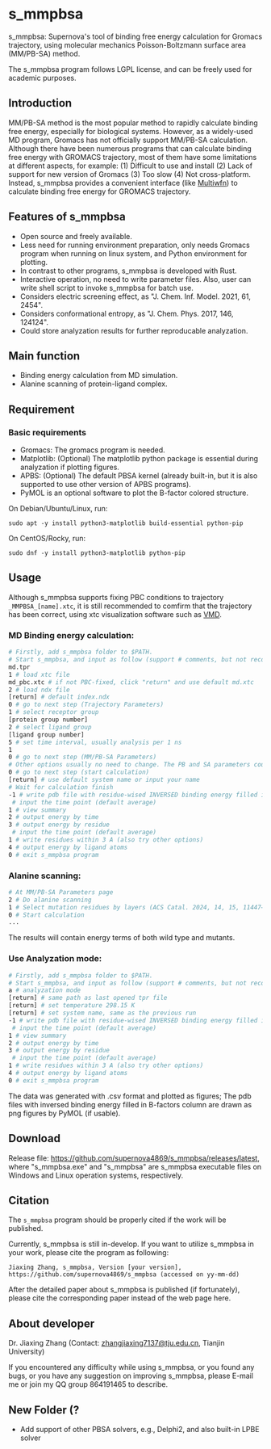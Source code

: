 # s_mmpbsa
s_mmpbsa: Supernova's tool of binding free energy calculation for Gromacs trajectory, using molecular mechanics Poisson-Boltzmann surface area (MM/PB-SA) method.

The s_mmpbsa program follows LGPL license, and can be freely used for academic purposes.

## Introduction
MM/PB-SA method is the most popular method to rapidly calculate binding free energy, especially for biological systems. However, as a widely-used MD program, Gromacs has not officially support MM/PB-SA calculation. Although there have been numerous programs that can calculate binding free energy with GROMACS trajectory, most of them have some limitations at different aspects, for example: (1) Difficult to use and install (2) Lack of support for new version of Gromacs (3) Too slow (4) Not cross-platform. Instead, s_mmpbsa provides a convenient interface (like [Multiwfn](http://sobereva.com/multiwfn/)) to calculate binding free energy for GROMACS trajectory. 

## Features of s_mmpbsa
- Open source and freely available.
- Less need for running environment preparation, only needs Gromacs program when running on linux system, and Python environment for plotting.
- In contrast to other programs, s_mmpbsa is developed with Rust.
- Interactive operation, no need to write parameter files. Also, user can write shell script to invoke s_mmpbsa for batch use.
- Considers electric screening effect, as "J. Chem. Inf. Model. 2021, 61, 2454".
- Considers conformational entropy, as "J. Chem. Phys. 2017, 146, 124124".
- Could store analyzation results for further reproducable analyzation.

## Main function
- Binding energy calculation from MD simulation.
- Alanine scanning of protein-ligand complex.

## Requirement

### Basic requirements
- Gromacs: The gromacs program is needed.
- Matplotlib: (Optional) The matplotlib python package is essential during analyzation if plotting figures.
- APBS: (Optional) The default PBSA kernel (already built-in, but it is also supported to use other version of APBS programs).
- PyMOL is an optional software to plot the B-factor colored structure.

On Debian/Ubuntu/Linux, run:
```
sudo apt -y install python3-matplotlib build-essential python-pip
```
On CentOS/Rocky, run:
```
sudo dnf -y install python3-matplotlib python-pip
```

## Usage
Although s_mmpbsa supports fixing PBC conditions to trajectory `_MMPBSA_[name].xtc`, it is still recommended to comfirm that the trajectory has been correct, using xtc visualization software such as [VMD](http://www.ks.uiuc.edu/Research/vmd/).

### MD Binding energy calculation:
``` bash
# Firstly, add s_mmpbsa folder to $PATH.
# Start s_mmpbsa, and input as follow (support # comments, but not recommended and usually no need to input with comments)
md.tpr
1 # load xtc file
md_pbc.xtc # if not PBC-fixed, click "return" and use default md.xtc
2 # load ndx file
[return] # default index.ndx
0 # go to next step (Trajectory Parameters)
1 # select receptor group
[protein group number]
2 # select ligand group
[ligand group number]
5 # set time interval, usually analysis per 1 ns
1
0 # go to next step (MM/PB-SA Parameters)
# Other options usually no need to change. The PB and SA parameters could be modified by 8 and 9
0 # go to next step (start calculation)
[return] # use default system name or input your name
# Wait for calculation finish
-1 # write pdb file with residue-wised INVERSED binding energy filled in B-factor column
 # input the time point (default average)
1 # view summary
2 # output energy by time
3 # output energy by residue
 # input the time point (default average)
1 # write residues within 3 A (also try other options)
4 # output energy by ligand atoms
0 # exit s_mmpbsa program
```

### Alanine scanning:
```bash
# At MM/PB-SA Parameters page
2 # Do alanine scanning
1 # Select mutation residues by layers (ACS Catal. 2024, 14, 15, 11447–11456)
0 # Start calculation
...
```
The results will contain energy terms of both wild type and mutants.

### Use Analyzation mode:
```bash
# Firstly, add s_mmpbsa folder to $PATH.
# Start s_mmpbsa, and input as follow (support # comments, but not recommended and usually no need to input with comments)
a # analyzation mode
[return] # same path as last opened tpr file
[return] # set temperature 298.15 K
[return] # set system name, same as the previous run
-1 # write pdb file with residue-wised INVERSED binding energy filled in B-factor column
 # input the time point (default average)
1 # view summary
2 # output energy by time
3 # output energy by residue
 # input the time point (default average)
1 # write residues within 3 A (also try other options)
4 # output energy by ligand atoms
0 # exit s_mmpbsa program
```

The data was generated with .csv format and plotted as figures; The pdb files with inversed binding energy filled in B-factors column are drawn as png figures by PyMOL (if usable).

## Download
Release file: https://github.com/supernova4869/s_mmpbsa/releases/latest, where "s_mmpbsa.exe" and "s_mmpbsa" are s_mmpbsa executable files on Windows and Linux operation systems, respectively.

## Citation
The `s_mmpbsa` program should be properly cited if the work will be published. 

Currently, s_mmpbsa is still in-develop. If you want to utilize s_mmpbsa in your work, please cite the program as following:

```
Jiaxing Zhang, s_mmpbsa, Version [your version], https://github.com/supernova4869/s_mmpbsa (accessed on yy-mm-dd)
```

After the detailed paper about s_mmpbsa is published (if fortunately), please cite the corresponding paper instead of the web page here.

## About developer
Dr. Jiaxing Zhang (Contact: zhangjiaxing7137@tju.edu.cn, Tianjin University)

If you encountered any difficulty while using s_mmpbsa, or you found any bugs, or you have any suggestion on improving s_mmpbsa, please E-mail me or join my QQ group 864191465 to describe.

## New Folder (?
- Add support of other PBSA solvers, e.g., Delphi2, and also built-in LPBE solver
